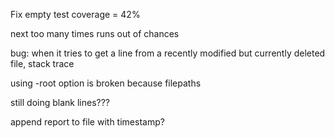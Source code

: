Fix empty test coverage = 42%

next too many times runs out of chances

bug: when it tries to get a line from a recently modified but currently deleted file, stack trace

using -root option is broken because filepaths

still doing blank lines???

append report to file with timestamp?
